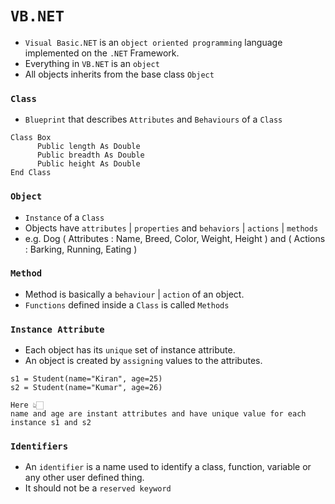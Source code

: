 # `VB.NET`

- `Visual Basic.NET` is an `object oriented programming` language implemented on the `.NET` Framework.
- Everything in `VB.NET` is an `object`
- All objects inherits from the base class `Object`

### `Class`

- `Blueprint` that describes `Attributes` and `Behaviours` of a `Class`

```vb.net
Class Box
      Public length As Double   
      Public breadth As Double  
      Public height As Double   
End Class
```

### `Object`

- `Instance` of a `Class`
- Objects have `attributes` | `properties` and `behaviors` | `actions` | `methods`
- e.g. Dog ( Attributes : Name, Breed, Color, Weight, Height ) and ( Actions : Barking, Running, Eating )

### `Method`

- Method is basically a `behaviour` | `action` of an object.
- `Functions` defined inside a `Class` is called `Methods`

### `Instance Attribute`

- Each object has its `unique` set of instance attribute.
- An object is created by `assigning` values to the attributes.

```vb.net
s1 = Student(name="Kiran", age=25)
s2 = Student(name="Kumar", age=26)

Here 👆🏻
name and age are instant attributes and have unique value for each instance s1 and s2
```

### `Identifiers`

- An `identifier` is a name used to identify a class, function, variable or any other user defined thing.
- It should not be a `reserved keyword`

